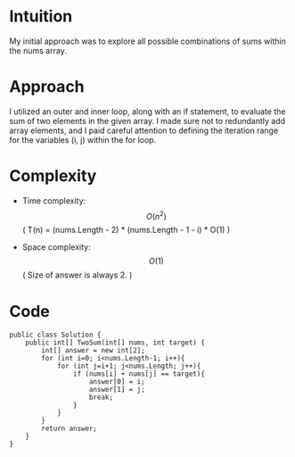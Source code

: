 # Intuition
My initial approach was to explore all possible combinations of sums within the nums array.

# Approach
I utilized an outer and inner loop, along with an if statement, to evaluate the sum of two elements in the given array. I made sure not to redundantly add array elements, and I paid careful attention to defining the iteration range for the variables (i, j) within the for loop.

# Complexity
- Time complexity: $$O(n^2)$$
( T(n) = (nums.Length - 2) * (nums.Length - 1 - i) * O(1) )

- Space complexity: $$O(1)$$
( Size of answer is always 2. )

# Code
```
public class Solution {
    public int[] TwoSum(int[] nums, int target) {
        int[] answer = new int[2];
        for (int i=0; i<nums.Length-1; i++){
            for (int j=i+1; j<nums.Length; j++){
                if (nums[i] + nums[j] == target){
                    answer[0] = i;
                    answer[1] = j;
                    break;
                }
            }
        }
        return answer;
    }
}
```
